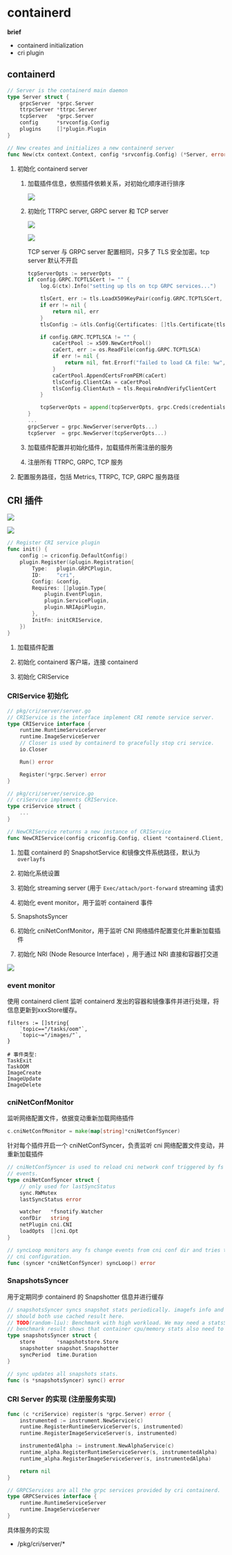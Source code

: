 # containerd

**brief**

- containerd initialization
- cri plugin

## containerd

```go
// Server is the containerd main daemon
type Server struct {
	grpcServer  *grpc.Server
	ttrpcServer *ttrpc.Server
	tcpServer   *grpc.Server
	config      *srvconfig.Config
	plugins     []*plugin.Plugin
}

// New creates and initializes a new containerd server
func New(ctx context.Context, config *srvconfig.Config) (*Server, error)
```

1. 初始化 containerd server

   1. 加载插件信息，依照插件依赖关系，对初始化顺序进行排序

      ![](./src/containerd_cri_init/containerd_plugins.png)

   2. 初始化 TTRPC server, GRPC server 和 TCP server

      ![](./src/containerd_cri_init/containerd_sockets.png)

      ![](./src/containerd_cri_init/address_config.png)

      TCP server 与 GRPC server 配置相同，只多了 TLS 安全加密。tcp server 默认不开启

      ```go
      tcpServerOpts := serverOpts
      if config.GRPC.TCPTLSCert != "" {
          log.G(ctx).Info("setting up tls on tcp GRPC services...")
      
          tlsCert, err := tls.LoadX509KeyPair(config.GRPC.TCPTLSCert, config.GRPC.TCPTLSKey)
          if err != nil {
              return nil, err
          }
          tlsConfig := &tls.Config{Certificates: []tls.Certificate{tlsCert}}
      
          if config.GRPC.TCPTLSCA != "" {
              caCertPool := x509.NewCertPool()
              caCert, err := os.ReadFile(config.GRPC.TCPTLSCA)
              if err != nil {
                  return nil, fmt.Errorf("failed to load CA file: %w", err)
              }
              caCertPool.AppendCertsFromPEM(caCert)
              tlsConfig.ClientCAs = caCertPool
              tlsConfig.ClientAuth = tls.RequireAndVerifyClientCert
          }
      
          tcpServerOpts = append(tcpServerOpts, grpc.Creds(credentials.NewTLS(tlsConfig)))
      }
      ...
      grpcServer = grpc.NewServer(serverOpts...)
      tcpServer  = grpc.NewServer(tcpServerOpts...)
      ```

   3. 加载插件配置并初始化插件，加载插件所需注册的服务

   4. 注册所有 TTRPC, GRPC, TCP 服务

2. 配置服务路径，包括 Metrics, TTRPC, TCP, GRPC 服务路径

## CRI 插件

![](./src/containerd_cri_init/cri_components.png)

![](./src/containerd_cri_init/containerd_init.png)

```go
// Register CRI service plugin
func init() {
	config := criconfig.DefaultConfig()
	plugin.Register(&plugin.Registration{
		Type:   plugin.GRPCPlugin,
		ID:     "cri",
		Config: &config,
		Requires: []plugin.Type{
			plugin.EventPlugin,
			plugin.ServicePlugin,
			plugin.NRIApiPlugin,
		},
		InitFn: initCRIService,
	})
}
```

1. 加载插件配置

2. 初始化 containerd 客户端，连接 containerd

3. 初始化 CRIService

### CRIService 初始化

```go
// pkg/cri/server/server.go
// CRIService is the interface implement CRI remote service server.
type CRIService interface {
	runtime.RuntimeServiceServer
	runtime.ImageServiceServer
	// Closer is used by containerd to gracefully stop cri service.
	io.Closer

	Run() error

	Register(*grpc.Server) error
}

// pkg/cri/server/service.go
// criService implements CRIService.
type criService struct {
    ...
}

// NewCRIService returns a new instance of CRIService
func NewCRIService(config criconfig.Config, client *containerd.Client, nri *nri.API) (CRIService, error)
```

1. 加载 containerd 的 SnapshotService 和镜像文件系统路径，默认为 `overlayfs`
2. 初始化系统设置
3. 初始化 streaming server (用于 `Exec/attach/port-forward` streaming 请求)

4. 初始化 event monitor，用于监听 containerd 事件
5. SnapshotsSyncer
6. 初始化 cniNetConfMonitor，用于监听 CNI 网络插件配置变化并重新加载插件
7. 初始化 NRI (Node Resource Interface) ，用于通过 NRI 直接和容器打交道

![](./src/containerd_cri_init/cri_routines.png)

### event monitor

使用 containerd client 监听 containerd 发出的容器和镜像事件并进行处理，将信息更新到xxxStore缓存。

```
filters := []string{
    `topic=="/tasks/oom"`,
    `topic~="/images/"`,
}

# 事件类型:
TaskExit
TaskOOM
ImageCreate
ImageUpdate
ImageDelete
```

### cniNetConfMonitor

监听网络配置文件，依据变动重新加载网络插件

```go
c.cniNetConfMonitor = make(map[string]*cniNetConfSyncer)
```

针对每个插件开启一个 cniNetConfSyncer，负责监听 cni 网络配置文件变动，并重新加载插件

```go
// cniNetConfSyncer is used to reload cni network conf triggered by fs change
// events.
type cniNetConfSyncer struct {
	// only used for lastSyncStatus
	sync.RWMutex
	lastSyncStatus error

	watcher   *fsnotify.Watcher
	confDir   string
	netPlugin cni.CNI
	loadOpts  []cni.Opt
}

// syncLoop monitors any fs change events from cni conf dir and tries to reload
// cni configuration.
func (syncer *cniNetConfSyncer) syncLoop() error
```

### SnapshotsSyncer

用于定期同步 containerd 的 Snapshotter 信息并进行缓存

```go
// snapshotsSyncer syncs snapshot stats periodically. imagefs info and container stats
// should both use cached result here.
// TODO(random-liu): Benchmark with high workload. We may need a statsSyncer instead if
// benchmark result shows that container cpu/memory stats also need to be cached.
type snapshotsSyncer struct {
	store       *snapshotstore.Store
	snapshotter snapshot.Snapshotter
	syncPeriod  time.Duration
}

// sync updates all snapshots stats.
func (s *snapshotsSyncer) sync() error
```

### CRI Server 的实现 (注册服务实现)

```go
func (c *criService) register(s *grpc.Server) error {
	instrumented := instrument.NewService(c)
	runtime.RegisterRuntimeServiceServer(s, instrumented)
	runtime.RegisterImageServiceServer(s, instrumented)

	instrumentedAlpha := instrument.NewAlphaService(c)
	runtime_alpha.RegisterRuntimeServiceServer(s, instrumentedAlpha)
	runtime_alpha.RegisterImageServiceServer(s, instrumentedAlpha)

	return nil
}

// GRPCServices are all the grpc services provided by cri containerd.
type GRPCServices interface {
	runtime.RuntimeServiceServer
	runtime.ImageServiceServer
}
```

具体服务的实现

- /pkg/cri/server/*
